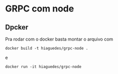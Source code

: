 # GRPC com node

## Dpcker

Pra rodar com o docker basta montar o arquivo com

`docker build -t hiaguedes/grpc-node .`

e 

`docker run -it hiaguedes/grpc-node`

